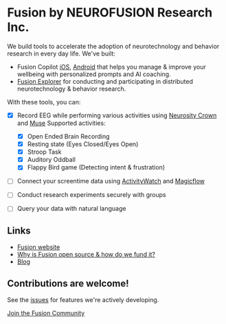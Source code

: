 # Fusion by NEUROFUSION Research Inc.

We build tools to accelerate the adoption of neurotechnology and behavior research in every day life. We've built:

- Fusion Copilot [iOS](https://apps.apple.com/ca/app/usefusion/id6445860500?platform=iphone), [Android](https://play.google.com/store/apps/details?id=com.neurofusion.fusion&pli=1) that helps you manage & improve your wellbeing with personalized prompts and AI coaching.
- [Fusion Explorer](https://usefusion.app/playground) for conducting and participating in distributed neurotechnology & behavior research.

With these tools, you can:

- [x] Record EEG while performing various activities using [Neurosity Crown](https://neurosity.co) and [Muse](https://choosemuse.com)
      Supported activities:

  - [x] Open Ended Brain Recording
  - [x] Resting state (Eyes Closed/Eyes Open)
  - [x] Stroop Task
  - [x] Auditory Oddball
  - [x] Flappy Bird game (Detecting intent & frustration)

- [ ] Connect your screentime data using [ActivityWatch](https://activitywatch.net) and [Magicflow](https://magicflow.com)
- [ ] Conduct research experiments securely with groups
- [ ] Query your data with natural language

## Links

- [Fusion website](https://usefusion.app)
- [Why is Fusion open source & how do we fund it?](https://github.com/NEUROFUSIONInc/fusion/discussions/167)
- [Blog](https://neurofusion.substack.com)

## Contributions are welcome!

See the [issues](https://github.com/NEUROFUSIONInc/fusion/issues) for features we're actively developing.

[Join the Fusion Community](https://discord.gg/3wCNJ6X4RF)
